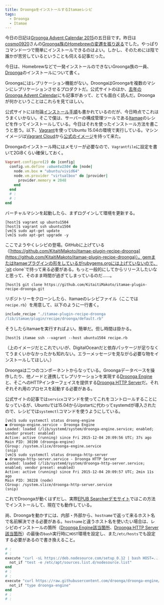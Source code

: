 ```yaml
---
title: DroongaをインストールするItamaeレシピ
tags:
  - Droonga
  - Itamae
---
```


今日の日記は[Groonga Advent Calendar 2015][]の五日目です。昨日は[cosmo0920][]さんの[Groonga族のHomebrewの変遷を振り返る][]でした。やっぱりコマンド一つで簡単にインストールできるのはよい。しかし、そのためには陰で誰かが苦労しているということも伺える記事だった。

今日は、Homebrewなどで一発インストールのできないGroonga族の一員、[Droonga][]のインストールについて書く。

Groongaにはレプリケーション機能がない。DroongaはGroongaを複数のマシンにレプリケーションさせるプロダクトだ。公式サイトのほか、[去年のGroonga Advent Calendar][Groonga Advent Calendar 2014]にも記事があって、とても面白く読んだ。Droongaが何かということはこれらを見てほしい。

公式サイトには勿論[インストール手順][]も書かれているのだが、今日時点でこれはうまくいかない。そこで僕は、サーバーの構成管理ツールである[Itamae][]のレシピを作ってインストールしている。今日はそれを使ったインストール方法を書こうと思う。以下、[Vagrant][]を使ってUbuntu 15.04の環境で実行している。マシンイメージは[Vagrant Cloud][]から[公式のイメージ][ubuntu/vivid64]を持って来た。

Droongaのインストール時にはメモリーが必要なので、`Vagrantfile`に設定を書いて2GiBくらい確保しておく。

~~~ ruby
Vagrant.configure(2) do |config|
  config.vm.define :ubuntu1504 do |node|
    node.vm.box = "ubuntu/vivid64"
    node.vm.provider "virtualbox" do |provider|
      provider.memory = 2048
    end
  end
  # :
  # :
end
~~~

バーチャルマシンを起動したら、まずログインして環境を更新する。

    [host]$ vagrant up ubuntu1504
    [host]$ vagrant ssh ubuntu1504
    [vm]$ sudo apt-get update
    [vm]$ sudo apt-get upgrade -y

ここでようやくレシピの登場。GitHubに上げている（[https://github.com/KitaitiMakoto/itamae-plugin-recipe-droonga](https://github.com/KitaitiMakoto/itamae-plugin-recipe-droonga)）。gemまたはItamaeプラグインの形をしているがrubygems.orgには上げていないので、`git clone`で持って来る必要がある。もっと一般的にしてからリリースしたいなと思って、そのまま時間が過ぎてしまっているのだ……。

    [host]$ git clone https://github.com/KitaitiMakoto/itamae-plugin-recipe-droonga.git

リポジトリーをクローンしたら、Itamaeのレシピファイル（ここでは`recipe.rb`）を用意して、以下のように一行書く。

~~~ ruby
include_recipe "./itamae-plugin-recipe-droonga
/lib/itamae/plugin/recipe/droonga/default.rb"

~~~

そうしたらItamaeを実行すればよい。簡単だ。但し時間は掛かる。

    [host]$ itamae ssh --vagrant --host ubuntu1504 recipe.rb

（上のイメージだとこれでいいが、DigitalOceanだと依存パッケージが足りなくてうまくいかなかったかも知れない。エラーメッセージを見ながら必要な物をインストールしてほしい。）

Droongaは二つのコンポーネントからなっている。Groongaデータベースを操作したり、他ノードと連携してレプリケーションを実現する[Droonga Engine][]と、そこへのHTTPインターフェイスを提供する[Droonga HTTP Server][]だ。それぞれそれ用のプロセスを起動する必要がある。

公式サイトの記事では`service`コマンドを使ってこれをコントロールすることになっているが、Ubuntuでは15.04からUpstartに代わってsystemdが導入されたので、レシピでは`systemctl`コマンドを使うようにしている。

    [vm]$ sudo systemctl status droong-engine
    ● droonga-engine.service - Droonga Engine
    Loaded: loaded (/lib/systemd/system/droonga-engine.service; enabled; vendor preset: enabled)
    Active: active (running) since Fri 2015-12-04 20:09:56 UTC; 37s ago
    Main PID: 30190 (droonga-engine)
    CGroup: /system.slice/droonga-engine.service
    (snip)
    [vm]$ sudo systemctl status droonga-http-server
    ● droonga-http-server.service - Droonga HTTP Server
    Loaded: loaded (/lib/systemd/system/droonga-http-server.service; enabled; vendor preset: enabled)
    Active: active (running) since Fri 2015-12-04 20:09:57 UTC; 2min 11s ago
    Main PID: 30228 (node)
    CGroup: /system.slice/droonga-http-server.service
    (snip)

これでDroongaが動くはずだし、実際[EPUB Searcherデモサイト][]ではこの方法でインストールして、現在でも動作している。

尚、Droongaを動かすには、内部・外部から、`hostname`で返って来るホスト名で名前解決できる必要がある。`hostname`と違うホスト名を使いたい場合は、レシピのインストールの箇所（[Droonga Engine該当箇所](https://github.com/KitaitiMakoto/itamae-plugin-recipe-droonga/blob/87c7c9015b626a84b14bfa226d399eb02839bd84/lib/itamae/plugin/recipe/droonga/default.rb#L28)、[Droonga HTTP Server該当箇所](https://github.com/KitaitiMakoto/itamae-plugin-recipe-droonga/blob/87c7c9015b626a84b14bfa226d399eb02839bd84/lib/itamae/plugin/recipe/droonga/default.rb#L36)）の最後の`bash`実行時に`HOST`環境を設定し、また`/etc/hosts`でも設定する必要があるので書き換えること。

~~~ ruby
# :
# :
execute "curl -sL https://deb.nodesource.com/setup_0.12 | bash HOST=..." do
  not_if "test -e /etc/apt/sources.list.d/nodesource.list"
end
# :
# :
execute "curl https://raw.githubusercontent.com/droonga/droonga-engine/master/install.sh | bash HOST=..." do
  not_if "type droonga-engine"
end
# :
# :
~~~

[Groonga Advent Calendar 2015]: http://qiita.com/advent-calendar/2015/groonga
[Groonga族のHomebrewの変遷を振り返る]: http://qiita.com/cosmo0920/items/ed7e071d111c533e217c
[cosmo0920]: http://qiita.com/cosmo0920
[Droonga]: http://droonga.org/ja/
[Groonga Advent Calendar 2014]: http://qiita.com/advent-calendar/2014/groonga
[インストール手順]: http://droonga.org/ja/install/
[Itamae]: http://itamae.kitchen/
[Vagrant]: https://www.vagrantup.com/
[Vagrant Cloud]: https://atlas.hashicorp.com/boxes/search?utm_source=vagrantcloud.com&vagrantcloud=1
[ubuntu/vivid64]: https://atlas.hashicorp.com/ubuntu/boxes/vivid64
[Droonga Engine]: https://github.com/droonga/droonga-engine
[Droonga HTTP Server]: https://github.com/droonga/droonga-http-server
[EPUB Searcherデモサイト]: http://epub-searcher-demo.kitaitimakoto.net/
